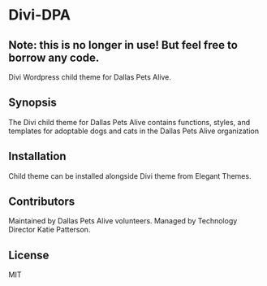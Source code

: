 # Divi-DPA

## Note: this is no longer in use! But feel free to borrow any code.

Divi Wordpress child theme for Dallas Pets Alive.

## Synopsis

The Divi child theme for Dallas Pets Alive contains functions, styles, and templates for adoptable dogs and cats in the Dallas Pets Alive organization

## Installation

Child theme can be installed alongside Divi theme from Elegant Themes.

## Contributors

Maintained by Dallas Pets Alive volunteers. Managed by Technology Director Katie Patterson.

## License

MIT
